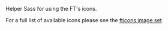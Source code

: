 Helper Sass for using the FT's icons. 

For a full list of available icons please see the [fticons image set](http://registry.origami.ft.com/components/fticons)
